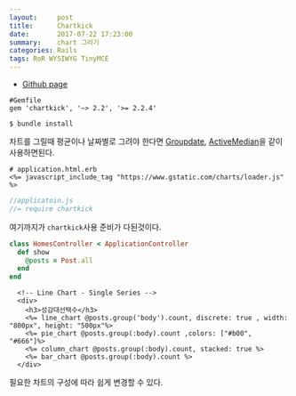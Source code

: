 ```yaml
---
layout:     post
title:      Chartkick
date:       2017-07-22 17:23:00
summary:    chart 그리기
categories: Rails
tags: RoR WYSIWYG TinyMCE
---
```


- [Github page](https://github.com/ankane/chartkick)

```
#Gemfile
gem 'chartkick', '~> 2.2', '>= 2.2.4'
```
```
$ bundle install
```

차트를 그릴때 평균이나 날짜별로 그려야 한다면 [Groupdate](https://github.com/ankane/groupdate), [ActiveMedian](https://github.com/ankane/active_median)을 같이 사용하면된다.

```erb
# application.html.erb
<%= javascript_include_tag "https://www.gstatic.com/charts/loader.js" %>
```
```js
//applicatoin.js
//= require chartkick
```
여기까지가 `chartkick`사용 준비가 다된것이다.

```ruby
class HomesController < ApplicationController
  def show
  	@posts = Post.all
  end
end
```

```erb
  <!-- Line Chart - Single Series -->
  <div>
    <h3>성감대선택수</h3>
    <%= line_chart @posts.group('body').count, discrete: true , width: "800px", height: "500px"%>
    <%= pie_chart @posts.group(:body).count ,colors: ["#b00", "#666"]%>
    <%= column_chart @posts.group(:body).count, stacked: true %>
    <%= bar_chart @posts.group(:body).count %>
  </div>
```

필요한 차트의 구성에 따라 쉽게 변경할 수 있다.
